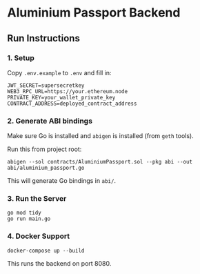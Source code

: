 
# Aluminium Passport Backend

## Run Instructions

### 1. Setup

Copy `.env.example` to `.env` and fill in:

```
JWT_SECRET=supersecretkey
WEB3_RPC_URL=https://your.ethereum.node
PRIVATE_KEY=your_wallet_private_key
CONTRACT_ADDRESS=deployed_contract_address
```

### 2. Generate ABI bindings

Make sure Go is installed and `abigen` is installed (from `geth` tools).

Run this from project root:

```
abigen --sol contracts/AluminiumPassport.sol --pkg abi --out abi/aluminium_passport.go
```

This will generate Go bindings in `abi/`.

### 3. Run the Server

```
go mod tidy
go run main.go
```

### 4. Docker Support

```
docker-compose up --build
```

This runs the backend on port 8080.

